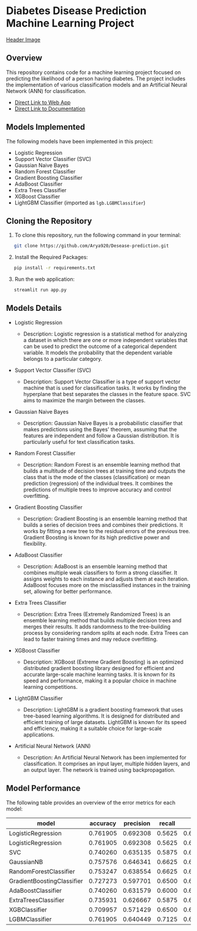 # Diabetes Disease Prediction Machine Learning Project

[Header Image](https://github.com/Arya920/Desease-prediction/blob/main/images/01.jpg)
## Overview

This repository contains code for a machine learning project focused on predicting the likelihood of a person having diabetes. The project includes the implementation of various classification models and an Artificial Neural Network (ANN) for classification.

- [Direct Link to Web App](https://desease-prediction.streamlit.app/)
- [Direct Link to Documentation](https://github.com/Arya920/Desease-prediction/blob/main/Documentation/Decease_Prediction.pdf)
## Models Implemented

The following models have been implemented in this project:

- Logistic Regression
- Support Vector Classifier (SVC)
- Gaussian Naive Bayes
- Random Forest Classifier
- Gradient Boosting Classifier
- AdaBoost Classifier
- Extra Trees Classifier
- XGBoost Classifier
- LightGBM Classifier (imported as `lgb.LGBMClassifier`)

## Cloning the Repository

1. To clone this repository, run the following command in your terminal:

```bash
   git clone https://github.com/Arya920/Desease-prediction.git
```

2. Install the Required Packages:
```bash
   pip install -r requirements.txt
```

3. Run the web application:
```bash
   streamlit run app.py
```

## Models Details

- Logistic Regression
  - Description: Logistic regression is a statistical method for analyzing a dataset in which there are one or more independent variables that can be used to predict the outcome of a categorical dependent variable. It models the probability that the dependent variable belongs to a particular category.

- Support Vector Classifier (SVC)
  - Description: Support Vector Classifier is a type of support vector machine that is used for classification tasks. It works by finding the hyperplane that best separates the classes in the feature space. SVC aims to maximize the margin between the classes.

- Gaussian Naive Bayes
  - Description: Gaussian Naive Bayes is a probabilistic classifier that makes predictions using the Bayes' theorem, assuming that the features are independent and follow a Gaussian distribution. It is particularly useful for text classification tasks.

- Random Forest Classifier
  - Description: Random Forest is an ensemble learning method that builds a multitude of decision trees at training time and outputs the class that is the mode of the classes (classification) or mean prediction (regression) of the individual trees. It combines the predictions of multiple trees to improve accuracy and control overfitting.

- Gradient Boosting Classifier
  - Description: Gradient Boosting is an ensemble learning method that builds a series of decision trees and combines their predictions. It works by fitting a new tree to the residual errors of the previous tree. Gradient Boosting is known for its high predictive power and flexibility.

- AdaBoost Classifier
  - Description: AdaBoost is an ensemble learning method that combines multiple weak classifiers to form a strong classifier. It assigns weights to each instance and adjusts them at each iteration. AdaBoost focuses more on the misclassified instances in the training set, allowing for better performance.

- Extra Trees Classifier
  - Description: Extra Trees (Extremely Randomized Trees) is an ensemble learning method that builds multiple decision trees and merges their results. It adds randomness to the tree-building process by considering random splits at each node. Extra Trees can lead to faster training times and may reduce overfitting.

- XGBoost Classifier
  - Description: XGBoost (Extreme Gradient Boosting) is an optimized distributed gradient boosting library designed for efficient and accurate large-scale machine learning tasks. It is known for its speed and performance, making it a popular choice in machine learning competitions.

- LightGBM Classifier
  - Description: LightGBM is a gradient boosting framework that uses tree-based learning algorithms. It is designed for distributed and efficient training of large datasets. LightGBM is known for its speed and efficiency, making it a suitable choice for large-scale applications.

- Artificial Neural Network (ANN)
  - Description: An Artificial Neural Network has been implemented for classification. It comprises an input layer, multiple hidden layers, and an output layer. The network is trained using backpropagation.

## Model Performance

The following table provides an overview of the error metrics for each model:

|  model                       |  accuracy   |  precision  |  recall   |  f1    |
|------------------------------|-------------|------------|----------|----------|
|  LogisticRegression          |  0.761905   |  0.692308  |  0.5625  |  0.620690|
|  LogisticRegression          |  0.761905   |  0.692308  |  0.5625  |  0.620690|
|  SVC                         |  0.740260   |  0.635135  |  0.5875  |  0.610390|
|  GaussianNB                  |  0.757576   |  0.646341  |  0.6625  |  0.654321|
|  RandomForestClassifier      |  0.753247   |  0.638554  |  0.6625  |  0.650307|
|  GradientBoostingClassifier  |  0.727273   |  0.597701  |  0.6500  |  0.622754|
|  AdaBoostClassifier          |  0.740260   |  0.631579  |  0.6000  |  0.615385|
|  ExtraTreesClassifier        |  0.735931   |  0.626667  |  0.5875  |  0.606452|
|  XGBClassifier               |  0.709957   |  0.571429  |  0.6500  |  0.608187|
|  LGBMClassifier              |  0.761905   |  0.640449  |  0.7125  |  0.674556|



